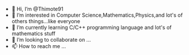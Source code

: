 - 👋 Hi, I’m @Thimote91
- 👀 I’m interested in Computer Science,Mathematics,Physics,and lot's of others things...like everyone 
- 🌱 I’m currently learning C/C++ programming language and lot's of mathematics stuff
- 💞️ I’m looking to collaborate on ...
- 📫 How to reach me ...

<!---
Thimote91/Thimote91 is a ✨ special ✨ repository because its `README.md` (this file) appears on your GitHub profile.
You can click the Preview link to take a look at your changes.
--->
